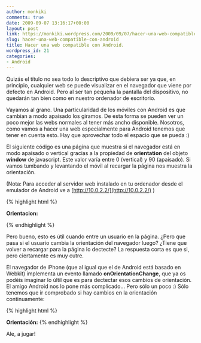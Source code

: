 ```yaml
---
author: monkiki
comments: true
date: 2009-09-07 13:16:17+00:00
layout: post
link: https://monkiki.wordpress.com/2009/09/07/hacer-una-web-compatible-con-android/
slug: hacer-una-web-compatible-con-android
title: Hacer una web compatible con Android.
wordpress_id: 21
categories:
- Android
---
```


Quizás el título no sea todo lo descriptivo que debiera ser ya que, en principio, cualquier web se puede visualizar en el navegador que viene por defecto en Android. Pero al ser tan pequeña la pantalla del dispositivo, no quedarán tan bien como en nuestro ordenador de escritorio.

Vayamos al grano. Una particularidad de los móviles con Android es que cambian a modo apaisado los giramos. De esta forma se pueden ver un poco mejor las webs normales al tener más ancho disponible. Nosotros, como vamos a hacer una web especialmente para Android tenemos que tener en cuenta esto. Hay que aprovechar todo el espacio que se pueda :)

El siguiente código es una página que muestra si el navegador está en modo apaisado o vertical gracias a la propiedad de **orientation** del objeto **window** de javascript. Este valor varía entre 0 (vertical) y 90 (apaisado). Si vamos tumbando y levantando el móvil al recargar la página nos muestra la orientación.

(Nota: Para acceder al servidor web instalado en tu ordenador desde el emulador de Android ve a [http://10.0.2.2/](http://10.0.2.2/) )

{% highlight html %}
<html>
<head>
  <meta http-equiv="content-type" content="text/html; charset=UTF-8">
  <script type="text/javascript">
    window.addEventListener("load", function() { setTimeout(loaded, 100) }, true);
    function loaded() {
      if (window.orientation == 90) {
        document.getElementById('orientacion').innerText = 'apaisado';
      } else {
        document.getElementById('orientacion').innerText = 'vertical';
      }
    }
  </script>
</head>
<body>
 
<b>Orientacion:</b> <span id="orientacion"></span>
</body>
</html>
{% endhighlight %}

Pero bueno, esto es útil cuando entre un usuario en la página. ¿Pero que pasa si el usuario cambia la orientación del navegador luego? ¿Tiene que volver a recargar para la página lo dectecte? La respuesta corta es que si, pero ciertamente es muy cutre.

El navegador de iPhone (que al igual que el de Android está basado en Webkit) implementa un evento llamado **onOrientationChange**, que ya os podéis imaginar lo últil que es para dectectar esos cambios de orientación. El amigo Android nos lo pone más complicado... Pero sólo un poco :) Sólo tenemos que ir comprobado si hay cambios en la orientación continuamente:

{% highlight html %}
<html>
<head>
<meta http-equiv="content-type" content="text/html; charset=UTF-8">
<script type="text/javascript">
  var previa = -1;
  window.addEventListener("load", function() { setTimeout(loaded, 100) }, true);
  function loaded() {
    if (previa != window.orientation) {
      if (window.orientation == 90) {
        document.getElementById('orientacion').innerText = 'horizontal';
      } else {
        document.getElementById('orientacion').innerText = 'vertical';
      }
      previa = window.orientation;
    }
    setTimeout(loaded, 100);
  }
</script>
</head>
<body>
  <b>Orientación:</b> <span id="orientacion"></span>
</body>
</html>
{% endhighlight %}

Ale, a jugar!

